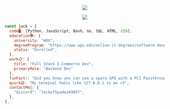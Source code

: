
<!-- Typing SVG by DenverCoder1 - https://github.com/DenverCoder1/readme-typing-svg -->
<p align="center">
  <a href="https://github.com/DenverCoder1/readme-typing-svg"><img src="https://readme-typing-svg.herokuapp.com/?lines=Full-stack%20developer;7%2B%20years%20of%20coding%20experience;Always%20learning%20new%20things;Learn%20everything%20about%20something;Learn%20something%20about%20everything&font=Fira%20Code&center=true&width=440&height=45&color=f75c7e&vCenter=true&size=22">   </a>
</p>

<!-- Github Stats -->
<p align="center">
  <a href="https://github.com/JackofSpades707"><img src="https://github-readme-stats.vercel.app/api?username=JackofSpades707&show_icons=true&title_color=fff&icon_color=79ff97&text_color=9f9f9f&bg_color=151515&count_private=true"></a>
</p>


<!-- Codeblock Bio -->
```javascript
const jack = {
  code🖥️: [Python, JavaScript, Bash, Go, SQL, HTML, CSS],
  education📚: {
    university: "WGU",
    degreeProgram: "https://www.wgu.edu/online-it-degrees/software-development-bachelors-program.html",
    status: "Enrolled",
  },
  work📋: {
    title: "Full Stack E-Commerce Dev",
    primaryRole: "Backend Dev"
  },
  funFact⚡: "Did you know you can use a spare GPU with a PCI Passthrough to get ~98% native gaming speeds on a VM?",
  quirk😄: "My terminal feels like 127.0.0.1 to me <3",
  contactMe💬: {
    "discord": "JackofSpades#3057",
  },
},
```

<!-- Misc ideas to use?
**JackofSpades707/JackofSpades707** is a ✨ _special_ ✨ repository because its `README.md` (this file) appears on your GitHub profile.

Here are some ideas to get you started:

- 🔭 I’m currently working on ...
- 🌱 I’m currently learning ...
- 👯 I’m looking to collaborate on ...
- 🤔 I’m looking for help with ...
- 💬 Ask me about ...
- 📫 How to reach me: ...
- 😄 Pronouns: ...
- ⚡ Fun fact: ...
-->


